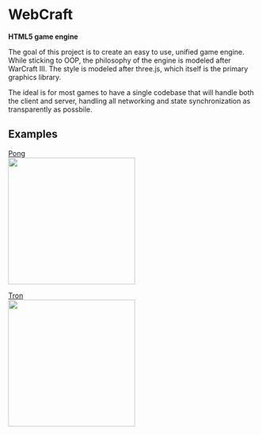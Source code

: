 # WebCraft
**HTML5 game engine**

The goal of this project is to create an easy to use, unified game engine. While sticking to OOP, the philosophy of the engine is modeled after WarCraft III. The style is modeled after three.js, which itself is the primary graphics library.

The ideal is for most games to have a single codebase that will handle both the client and server, handling all networking and state synchronization as transparently as possbile.

## Examples

[Pong](https://github.com/voces/WebCraft/tree/master/examples/games/pong)  
[<img src="https://user-images.githubusercontent.com/4513209/28194456-316c4000-67f9-11e7-8442-4e9eb4322ff5.png" width="256">](https://github.com/voces/WebCraft/tree/master/examples/games/pong)

[Tron](https://github.com/voces/WebCraft/tree/master/examples/games/tron)  
[<img src="https://user-images.githubusercontent.com/4513209/28998923-92eaed28-79eb-11e7-9825-3b1f5c2e561a.png" width="256">](https://github.com/voces/WebCraft/tree/master/examples/games/tron)
